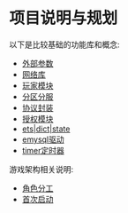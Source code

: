 # 项目说明与规划

以下是比较基础的功能库和概念:

- [外部参数](args.md)
- [网络库](network.md)
- [玩家模块](agent.md)
- [分区分服](region.md)
- [协议封装](protocol.md)
- [授权模块](user.md)
- [ets|dict|state](ets_dict_state.md)
- [emysql驱动](emysql.md)
- [timer定时器](timer.md)


游戏架构相关说明:

- [角色分工](roles.md)
- [首次启动](started.md)